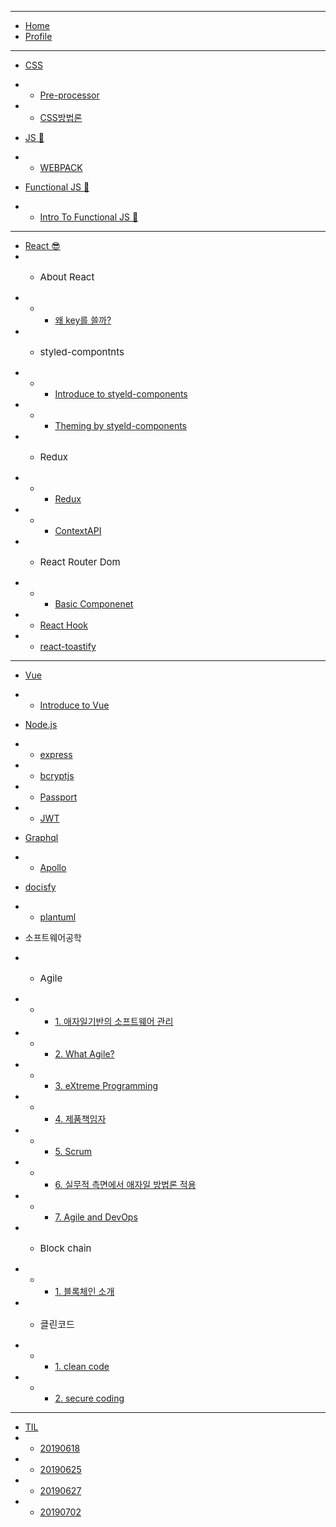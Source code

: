 <hr styled=/>

* [Home](README.md)
* [Profile](Profile.md)

<hr />

* [CSS](/css/README.md)
* * [Pre-processor](/css/pre-processor.md)
* * [CSS방법론](/css/css-methodology.md)

* [JS 🤪](/js/README.md)
* * [WEBPACK](/js/webpack.md)

* [Functional JS 🙋️](/fj/README.md)
* * [Intro To Functional JS 🙋️](/fj/fj1.md)

<hr />

* [React 😎](/react/react.md)
* * <p style="font-size: 15px">About React</p>
* * * [왜 key를 쓸까?](/react/key.md)
* * <p style="font-size: 15px">styled-compontnts</p>
* * * [Introduce to styeld-components](/react/styledIntro.md)
* * * [Theming by styeld-components](/react/Theming.md)
* * <p style="font-size: 15px">Redux</p>
* * * [Redux](/react/Redux.md)
* * * [ContextAPI](/react/Context.md)
* * <p style="font-size: 15px">React Router Dom</p>
* * * [Basic Componenet](/react/React-Router-dom.md)
* * [React Hook](/react/React-hook.md)
* * [react-toastify](/react/react-toastify.md)
  
<hr />

* [Vue](/Vue/README.md)
* * [Introduce to Vue](/Vue/intro.md)

* [Node.js](/node/node.md)
* * [express](/node/express.md)
* * [bcryptjs](/node/bcryptjs.md)
* * [Passport](/node/passport.md)
* * [JWT](/node/jwt.md)
* [Graphql](/graphql/graphql.md)
* * [Apollo](/graphql/apollo.md)
*  [docisfy](/docsify/README.md)
* * [plantuml](/docsify/plantuml.md)
* 소프트웨어공학
* * <p style="font-size: 15px">Agile</p>
* * * [1. 애자일기반의 소프트웨어 관리](/swengineering/agile.md)
* * * [2. What Agile?](/swengineering/agile2.md)
* * * [3. eXtreme Programming](/swengineering/agile3.md)
* * * [4. 제품책임자](/swengineering/agile4.md)
* * * [5. Scrum](/swengineering/agile5.md)
* * * [6. 실무적 측면에서 애자일 방법론 적용](/swengineering/agile6.md)
* * * [7. Agile and DevOps](/swengineering/agile7.md)
* * <p style="font-size: 15px">Block chain</p>
* * * [1. 블록체인 소개](/swengineering/blockchain.md)
* * <p style="font-size: 15px">클린코드</p>
* * * [1. clean code](/swengineering/clean_code.md)
* * * [2. secure coding](/swengineering/secure_coding.md)
  
<hr />

* [TIL](/TIL/TIL.md)  
* * [20190618](/TIL/20190618.md)
* * [20190625](/TIL/20190625.md)
* * [20190627](/TIL/20190627.md)  
* * [20190702](/TIL/20190702.md)  
  